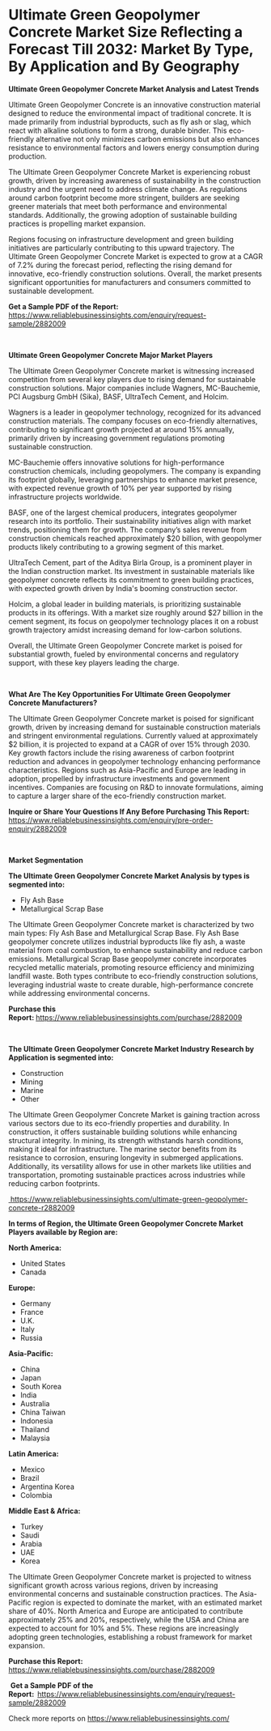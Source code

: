 <p><h1>Ultimate Green Geopolymer Concrete Market Size Reflecting a Forecast Till 2032: Market By Type, By Application and By Geography</h1></p><p><strong>Ultimate Green Geopolymer Concrete Market Analysis and Latest Trends</strong></p>
<p><p>Ultimate Green Geopolymer Concrete is an innovative construction material designed to reduce the environmental impact of traditional concrete. It is made primarily from industrial byproducts, such as fly ash or slag, which react with alkaline solutions to form a strong, durable binder. This eco-friendly alternative not only minimizes carbon emissions but also enhances resistance to environmental factors and lowers energy consumption during production. </p><p>The Ultimate Green Geopolymer Concrete Market is experiencing robust growth, driven by increasing awareness of sustainability in the construction industry and the urgent need to address climate change. As regulations around carbon footprint become more stringent, builders are seeking greener materials that meet both performance and environmental standards. Additionally, the growing adoption of sustainable building practices is propelling market expansion. </p><p>Regions focusing on infrastructure development and green building initiatives are particularly contributing to this upward trajectory. The Ultimate Green Geopolymer Concrete Market is expected to grow at a CAGR of 7.2% during the forecast period, reflecting the rising demand for innovative, eco-friendly construction solutions. Overall, the market presents significant opportunities for manufacturers and consumers committed to sustainable development.</p></p>
<p><strong>Get a Sample PDF of the Report:&nbsp;</strong> <a href="https://www.reliablebusinessinsights.com/enquiry/request-sample/2882009?utm_campaign=2321&utm_medium=2&utm_source=Github&utm_content=ia&utm_term=12032025&utm_id=ultimate-green-geopolymer-concrete">https://www.reliablebusinessinsights.com/enquiry/request-sample/2882009</a></p>
<p>&nbsp;</p>
<p><strong>Ultimate Green Geopolymer Concrete Major Market Players</strong></p>
<p><p>The Ultimate Green Geopolymer Concrete market is witnessing increased competition from several key players due to rising demand for sustainable construction solutions. Major companies include Wagners, MC-Bauchemie, PCI Augsburg GmbH (Sika), BASF, UltraTech Cement, and Holcim. </p><p>Wagners is a leader in geopolymer technology, recognized for its advanced construction materials. The company focuses on eco-friendly alternatives, contributing to significant growth projected at around 15% annually, primarily driven by increasing government regulations promoting sustainable construction.</p><p>MC-Bauchemie offers innovative solutions for high-performance construction chemicals, including geopolymers. The company is expanding its footprint globally, leveraging partnerships to enhance market presence, with expected revenue growth of 10% per year supported by rising infrastructure projects worldwide.</p><p>BASF, one of the largest chemical producers, integrates geopolymer research into its portfolio. Their sustainability initiatives align with market trends, positioning them for growth. The company’s sales revenue from construction chemicals reached approximately $20 billion, with geopolymer products likely contributing to a growing segment of this market.</p><p>UltraTech Cement, part of the Aditya Birla Group, is a prominent player in the Indian construction market. Its investment in sustainable materials like geopolymer concrete reflects its commitment to green building practices, with expected growth driven by India's booming construction sector.</p><p>Holcim, a global leader in building materials, is prioritizing sustainable products in its offerings. With a market size roughly around $27 billion in the cement segment, its focus on geopolymer technology places it on a robust growth trajectory amidst increasing demand for low-carbon solutions.</p><p>Overall, the Ultimate Green Geopolymer Concrete market is poised for substantial growth, fueled by environmental concerns and regulatory support, with these key players leading the charge.</p></p>
<p>&nbsp;</p>
<p><strong>What Are The Key Opportunities For Ultimate Green Geopolymer Concrete Manufacturers?</strong></p>
<p><p>The Ultimate Green Geopolymer Concrete market is poised for significant growth, driven by increasing demand for sustainable construction materials and stringent environmental regulations. Currently valued at approximately $2 billion, it is projected to expand at a CAGR of over 15% through 2030. Key growth factors include the rising awareness of carbon footprint reduction and advances in geopolymer technology enhancing performance characteristics. Regions such as Asia-Pacific and Europe are leading in adoption, propelled by infrastructure investments and government incentives. Companies are focusing on R&D to innovate formulations, aiming to capture a larger share of the eco-friendly construction market.</p></p>
<p><strong>Inquire or Share Your Questions If Any Before Purchasing This Report:</strong> <a href="https://www.reliablebusinessinsights.com/enquiry/pre-order-enquiry/2882009?utm_campaign=2321&utm_medium=2&utm_source=Github&utm_content=ia&utm_term=12032025&utm_id=ultimate-green-geopolymer-concrete">https://www.reliablebusinessinsights.com/enquiry/pre-order-enquiry/2882009</a></p>
<p>&nbsp;</p>
<p><strong>Market Segmentation</strong></p>
<p><strong>The Ultimate Green Geopolymer Concrete Market Analysis by types is segmented into:</strong></p>
<p><ul><li>Fly Ash Base</li><li>Metallurgical Scrap Base</li></ul></p>
<p><p>The Ultimate Green Geopolymer Concrete market is characterized by two main types: Fly Ash Base and Metallurgical Scrap Base. Fly Ash Base geopolymer concrete utilizes industrial byproducts like fly ash, a waste material from coal combustion, to enhance sustainability and reduce carbon emissions. Metallurgical Scrap Base geopolymer concrete incorporates recycled metallic materials, promoting resource efficiency and minimizing landfill waste. Both types contribute to eco-friendly construction solutions, leveraging industrial waste to create durable, high-performance concrete while addressing environmental concerns.</p></p>
<p><strong>Purchase this Report:&nbsp;</strong><a href="https://www.reliablebusinessinsights.com/purchase/2882009?utm_campaign=2321&utm_medium=2&utm_source=Github&utm_content=ia&utm_term=12032025&utm_id=ultimate-green-geopolymer-concrete">https://www.reliablebusinessinsights.com/purchase/2882009</a></p>
<p>&nbsp;</p>
<p><strong>The Ultimate Green Geopolymer Concrete Market Industry Research by Application is segmented into:</strong></p>
<p><ul><li>Construction</li><li>Mining</li><li>Marine</li><li>Other</li></ul></p>
<p><p>The Ultimate Green Geopolymer Concrete Market is gaining traction across various sectors due to its eco-friendly properties and durability. In construction, it offers sustainable building solutions while enhancing structural integrity. In mining, its strength withstands harsh conditions, making it ideal for infrastructure. The marine sector benefits from its resistance to corrosion, ensuring longevity in submerged applications. Additionally, its versatility allows for use in other markets like utilities and transportation, promoting sustainable practices across industries while reducing carbon footprints.</p></p>
<p><a href="https://www.reliablebusinessinsights.com/ultimate-green-geopolymer-concrete-r2882009?utm_campaign=2321&utm_medium=2&utm_source=Github&utm_content=ia&utm_term=12032025&utm_id=ultimate-green-geopolymer-concrete">&nbsp;https://www.reliablebusinessinsights.com/ultimate-green-geopolymer-concrete-r2882009</a></p>
<p><strong>In terms of Region, the Ultimate Green Geopolymer Concrete Market Players available by Region are:</strong></p>
<p>
    <p> <strong> North America: </strong>
        <ul>
            <li>United States</li>
            <li>Canada</li>
        </ul>
        </p> 
    <p> <strong> Europe: </strong>
        <ul>
            <li>Germany</li>
            <li>France</li>
            <li>U.K.</li>
            <li>Italy</li>
            <li>Russia</li>
        </ul>
        </p> 
    <p> <strong> Asia-Pacific: </strong>
        <ul>
            <li>China</li>
            <li>Japan</li>
            <li>South Korea</li>
            <li>India</li>
            <li>Australia</li>
            <li>China Taiwan</li>
            <li>Indonesia</li>
            <li>Thailand</li>
            <li>Malaysia</li>
        </ul>
        </p> 
    <p> <strong> Latin America: </strong>
        <ul>
            <li>Mexico</li>
            <li>Brazil</li>
            <li>Argentina Korea</li>
            <li>Colombia</li>
        </ul>
        </p> 
    <p> <strong> Middle East & Africa: </strong>
        <ul>
            <li>Turkey</li>
            <li>Saudi</li>
            <li>Arabia</li>
            <li>UAE</li>
            <li>Korea</li>
        </ul>
    </p>
    </p>
<p><p>The Ultimate Green Geopolymer Concrete market is projected to witness significant growth across various regions, driven by increasing environmental concerns and sustainable construction practices. The Asia-Pacific region is expected to dominate the market, with an estimated market share of 40%. North America and Europe are anticipated to contribute approximately 25% and 20%, respectively, while the USA and China are expected to account for 10% and 5%. These regions are increasingly adopting green technologies, establishing a robust framework for market expansion.</p></p>
<p><strong>Purchase this Report: </strong><a href="https://www.reliablebusinessinsights.com/purchase/2882009?utm_campaign=2321&utm_medium=2&utm_source=Github&utm_content=ia&utm_term=12032025&utm_id=ultimate-green-geopolymer-concrete">https://www.reliablebusinessinsights.com/purchase/2882009</a></p>
<p>&nbsp;<strong>Get a Sample PDF of the Report:&nbsp;&nbsp;</strong><a href="https://www.reliablebusinessinsights.com/enquiry/request-sample/2882009?utm_campaign=2321&utm_medium=2&utm_source=Github&utm_content=ia&utm_term=12032025&utm_id=ultimate-green-geopolymer-concrete">https://www.reliablebusinessinsights.com/enquiry/request-sample/2882009</a></p>
<p><strong></strong></p>
<p>Check more reports on <a href="https://www.reliablebusinessinsights.com/?utm_campaign=2321&utm_medium=2&utm_source=Github&utm_content=ia&utm_term=12032025&utm_id=ultimate-green-geopolymer-concrete">https://www.reliablebusinessinsights.com/</a></p>